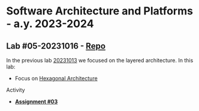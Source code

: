 # Software Architecture and Platforms - a.y. 2023-2024

## Lab #05-20231016 - [Repo](https://github.com/pslab-unibo/sap-2023-2024.git) 

In the previous lab [20231013](https://github.com/pslab-unibo/sap-2023-2024/blob/master/Labs/Lab-04-20231013/README.md) we focused on the layered architecture. In this lab:

- Focus on [Hexagonal Architecture](https://docs.google.com/document/d/1PomKasGfZQuLNWwfVzK-DS-SLcZk_oKniPfgVKsSd8U/edit?usp=sharing)

Activity 

- [**Assignment #03**](https://github.com/pslab-unibo/sap-2023-2024/blob/master/Assignments/Assignment-3-20231016.md)

	
	
		
		
		
		